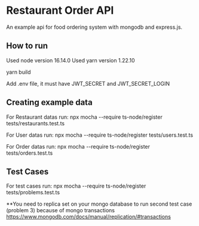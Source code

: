 
# Restaurant Order API

An example api for food ordering system with mongodb and express.js.

## How to run
Used node version 16.14.0
Used yarn version 1.22.10

yarn build

Add .env file, it must have JWT_SECRET and JWT_SECRET_LOGIN

## Creating example data
For Restaurant datas run: npx mocha --require ts-node/register tests/restaurants.test.ts

For User datas run: npx mocha --require ts-node/register tests/users.test.ts

For Order datas run: npx mocha --require ts-node/register tests/orders.test.ts

## Test Cases
For test cases run: npx mocha --require ts-node/register tests/problems.test.ts

**You need to replica set on your mongo database to run second test case (problem 3) because of mongo transactions https://www.mongodb.com/docs/manual/replication/#transactions
